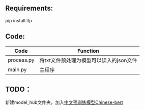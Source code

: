 ## Requirements:
pip install ltp
## Code:
|  Code  |  Function  |
| ---- | ----|
| process.py | 将txt文件预处理为模型可以读入的json文件|
| main.py | 主程序|
## TODO：
新建model_hub文件夹，加入[中文预训练模型Chinese-bert](https://huggingface.co/hfl/chinese-bert-wwm-ext)